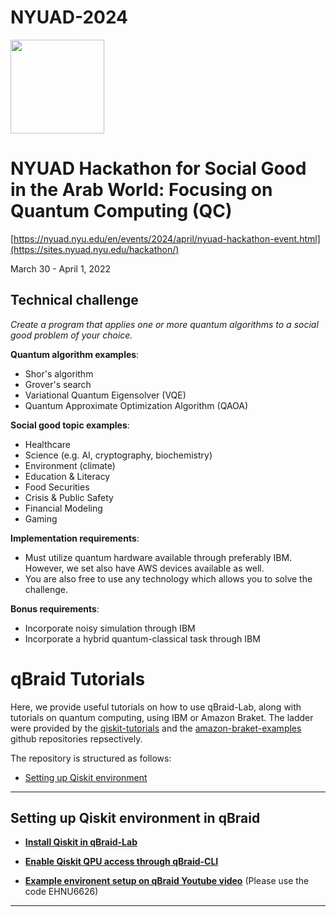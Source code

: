 # NYUAD-2024
[<img src="https://qbraid-static.s3.amazonaws.com/logos/Launch_on_qBraid_white.png" width="150">](https://account.qbraid.com?gitHubUrl=https://github.com/qbraid/nyuad-2024.git)

# NYUAD Hackathon for Social Good in the Arab World: Focusing on Quantum Computing (QC)

[https://nyuad.nyu.edu/en/events/2024/april/nyuad-hackathon-event.html](https://sites.nyuad.nyu.edu/hackathon/)

March 30 - April 1, 2022

## Technical challenge

_Create a program that applies one or more quantum algorithms to a social good
problem of your choice._

**Quantum algorithm examples**:

- Shor's algorithm
- Grover's search
- Variational Quantum Eigensolver (VQE)
- Quantum Approximate Optimization Algorithm (QAOA)

**Social good topic examples**:

- Healthcare
- Science (e.g. AI, cryptography, biochemistry)
- Environment (climate)
- Education & Literacy
- Food Securities
- Crisis & Public Safety
- Financial Modeling
- Gaming

**Implementation requirements**:

- Must utilize quantum hardware available through preferably IBM. However, we
  set also have AWS devices available as well.
- You are also free to use any technology which allows you to solve the
  challenge.

**Bonus requirements**:

- Incorporate noisy simulation through IBM
- Incorporate a hybrid quantum-classical task through IBM

# qBraid Tutorials

Here, we provide useful tutorials on how to use qBraid-Lab, along with tutorials
on quantum computing, using IBM or Amazon Braket. The ladder were provided by
the [qiskit-tutorials](https://github.com/qiskit/qiskit-tutorials) and the
[amazon-braket-examples](https://github.com/aws/amazon-braket-examples) github
repositories repsectively.

The repository is structured as follows:

- [Setting up Qiskit environment](qbraid_qiskit_setup/accessing_ibm_hardware.ipynb)

---

## <a name="qbraid">Setting up Qiskit environment in qBraid</a>

- [**Install Qiskit in qBraid-Lab**](qbraid_qiskit_setup/accessing_ibm_hardware.ipynb)

- [**Enable Qiskit QPU access through qBraid-CLI**](qbraid_qiskit_setup/accessing_ibm_hardware.ipynb)
- [**Example environent setup on qBraid Youtube video**](https://www.youtube.com/watch?v=LyavbzSkvRo) (Please use the code EHNU6626)

---
